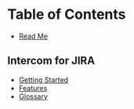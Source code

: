 # Table of Contents

* [Read Me](README.md)

## Intercom for JIRA

* [Getting Started](/add-ons/intercom/GettingStarted.md)
* [Features](/add-ons/intercom/Features.md)
* [Glossary](/add-ons/intercom/Glossary.md)

